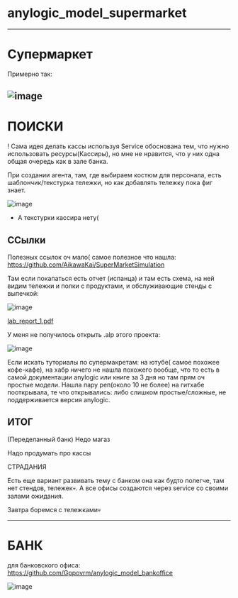 # anylogic_model_supermarket
---
# Супермаркет
Примерно так:

![image](https://github.com/user-attachments/assets/5957538c-6d2d-42e6-8c52-bf168a3953b1)
---
# ПОИСКИ 
! Сама идея делать кассы используя Service обоснована тем, что  нужно использовать ресурсы(Кассиры), но мне не нравится, что у них одна общая очередь как в зале банка.

При создании агента, там, где выбираем костюм для персонала, есть шаблончик/текстурка тележки, но как добавлять тележку пока фиг знает.

![image](https://github.com/user-attachments/assets/1afd51d9-e0a6-4787-8282-13b313713a0d)

- А текстурки кассира нету(

## ССылки

Полезных ссылок оч мало( самое полезное что нашла:  https://github.com/AikawaKai/SuperMarketSimulation

Там если покапаться есть отчет (испанца) и там есть схема, на ней видим тележки и полки с продуктами, и обслуживающие стенды с выпечкой:

![image](https://github.com/user-attachments/assets/1d23a50e-3af5-48ec-a9e2-d892f326c8d3)

[lab_report_1.pdf](https://github.com/user-attachments/files/18803608/lab_report_1.pdf)

У меня не получилось открыть .alp этого проекта:

![image](https://github.com/user-attachments/assets/91702b27-350f-448e-8ad4-52fe6230276a)

Если искать туториалы по супермакретам: на ютубе( самое похожее кофе-кафе), на хабр ничего не нашла похожего вообще, что то есть в самой документации anylogic или книге за 3 дня но там прям оч простые модели. Нашла пару реп(около 10 не более) на гитхабе пооткрывала, те что открывались: либо слишком простые/сложные, не поддерживается версия anylogic.

## ИТОГ

(Переделанный банк) Недо магаз

Надо продумать про кассы

СТРАДАНИЯ

Есть еще вариант развивать тему с банком она как будто полегче, там нет стендов, тележек💀. А все офисы создаются через service со своими залами ожидания.

Завтра боремся с тележками💀

---
# БАНК

для банковского офиса: https://github.com/Gppovrm/anylogic_model_bankoffice

![image](https://github.com/user-attachments/assets/b72042a3-6519-4ecd-9eac-5c89d9b68e16)
